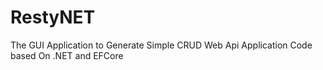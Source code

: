# RestyNET
The GUI Application to Generate Simple CRUD Web Api Application Code based On .NET and EFCore
